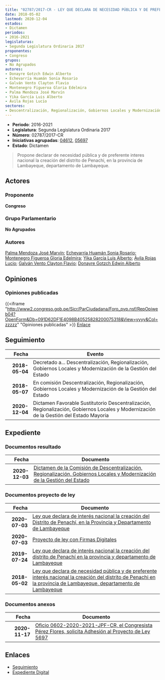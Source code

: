 ```yaml
---
title: "02787/2017-CR - LEY QUE DECLARA DE NECESIDAD PÚBLICA Y DE PREFERENTE INTERÉS NACIONAL LA CREACIÓN DEL DISTRITO DE PENACHI EN LA PROVINCIA DE LAMBAYEQUE, DEPARTAMENTO DE LAMBAYEQUE"
date: 2018-05-02
lastmod: 2020-12-04
estados:
- Dictamen
periodos:
- 2016-2021
legislaturas:
- Segunda Legislatura Ordinaria 2017
proponentes:
- Congreso
grupos:
- No Agrupados
autores:
- Donayre Gotzch Edwin Alberto
- Echevarría Huamán Sonia Rosario
- Galván Vento Clayton Flavio
- Montenegro Figueroa Gloria Edelmira
- Palma Mendoza José Marvín
- Yika García Luis Alberto
- Ávila Rojas Lucio
sectores:
- Descentralización, Regionalización, Gobiernos Locales y Modernización de la Gestión del Estado
---
```

- **Periodo**: 2016-2021
- **Legislatura**: Segunda Legislatura Ordinaria 2017
- **Número**: 02787/2017-CR
- **Iniciativas agrupadas**: [04612](../../04600/04612), [05697](../../05600/05697)
- **Estado**: Dictamen

> Propone declarar de necesidad pública y de preferente interes nacional la creación del distrito de Penachi, en la provincia de Lambayeque, departamento de Lambayeque.


## Actores

### Proponente

**Congreso**

### Grupo Parlamentario

**No Agrupados**

### Autores

[Palma Mendoza José Marvín](mailto:mailto:jpalma@congreso.gob.pe); [Echevarría Huamán Sonia Rosario](mailto:mailto:sechevarria@congreso.gob.pe); [Montenegro Figueroa Gloria Edelmira](mailto:mailto:gmontenegrof@congreso.gob.pe); [Yika García Luis Alberto](mailto:mailto:lyika@congreso.gob.pe); [Ávila Rojas Lucio](mailto:mailto:lavilar@congreso.gob.pe); [Galván Vento Clayton Flavio](mailto:mailto:cgalvan@congreso.gob.pe); [Donayre Gotzch Edwin Alberto](mailto:mailto:edonayre@congreso.gob.pe)

## Opiniones

### Opiniones publicadas

{{<iframe "http://www2.congreso.gob.pe/Sicr/ParCiudadana/Foro_pvp.nsf/RepOpiweb04?OpenForm&Db=091D62DF1E4098B40525828200075318&View=yyyy&Col=zzzzz" "Opiniones publicadas" >}}
[Enlace](http://www2.congreso.gob.pe/Sicr/ParCiudadana/Foro_pvp.nsf/RepOpiweb04?OpenForm&Db=091D62DF1E4098B40525828200075318&View=yyyy&Col=zzzzz)


## Seguimiento

| Fecha | Evento |
|------:|--------|
| **2018-05-04** | Decretado a... Descentralización, Regionalización, Gobiernos Locales y Modernización de la Gestión del Estado |
| **2018-05-07** | En comisión Descentralización, Regionalización, Gobiernos Locales y Modernización de la Gestión del Estado |
| **2020-12-04** | Dictamen Favorable Sustitutorio Descentralización, Regionalización, Gobiernos Locales y Modernización de la Gestión del Estado Mayoria |

## Expediente

### Documentos resultado

| Fecha | Documento |
|------:|-----------|
| **2020-12-03** | [Dictamen de la Comisión de Descentralización, Regionalización, Gobiernos Locales y Modernización de la Gestión del Estado](https://leyes.congreso.gob.pe/Documentos/2016_2021/Dictamenes/Proyectos_de_Ley/02787DC08MAY-20201203.pdf) |

### Documentos proyecto de ley

| Fecha | Documento |
|------:|-----------|
| **2020-07-03** | [Ley que declara de interés nacional la creación del Distrito de Penachí, en la Provincia y Departamento de Lambayeque](http://www.leyes.congreso.gob.pe/Documentos/2016_2021/Proyectos_de_Ley_y_de_Resoluciones_Legislativas/PL05697-20200703.pdf) |
| **2020-07-03** | [Proyecto de ley con Firmas Digitales](http://www.leyes.congreso.gob.pe/Documentos/2016_2021/Proyectos_de_Ley_y_de_Resoluciones_Legislativas/Proyectos_Firmas_digitales/PL05697.pdf) |
| **2019-07-24** | [Ley que declara de interés nacional la creación del distrito de Penachí en la provincia y departamento de Lambayeque](http://www.leyes.congreso.gob.pe/Documentos/2016_2021/Proyectos_de_Ley_y_de_Resoluciones_Legislativas/PL0461220190724.pdf) |
| **2018-05-02** | [Ley que declara de necesidad pública y de preferente interés nacional la creación del distrito de Penachi en la provincia de Lambayeque, departamento de Lambayeque](http://www.leyes.congreso.gob.pe/Documentos/2016_2021/Proyectos_de_Ley_y_de_Resoluciones_Legislativas/PL0277520180424.pdf) |

### Documentos anexos

| Fecha | Documento |
|------:|-----------|
| **2020-11-17** | [Oficio 0602-2020-2021-JPF-CR, el Congresista Pérez Flores, solicita Adhesión al Proyecto de Ley 5697](https://leyes.congreso.gob.pe/Documentos/2016_2021/Adhesiones/Proyectos_de_Ley/OFICIO-0620-2020-2021-JPF-CR.pdf) |

## Enlaces

- [Seguimiento](http://www2.congreso.gob.pe/Sicr/TraDocEstProc/CLProLey2016.nsf/f7fff46988ca05b1052578e100829cc7/9145b5320cf886dd0525828200066dc1?OpenDocument)
- [Expediente Digital](http://www2.congreso.gob.pe/Sicr/TraDocEstProc/Expvirt_2011.nsf/visbusqptramdoc1621/02787?opendocument)

